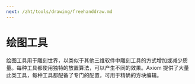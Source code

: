 ```yaml
---
next: /zht/tools/drawing/freehanddraw.md
---
```


# 绘图工具

绘图工具用于雕刻世界，以类似于其他三维软件中雕刻工具的方式增加或减少质量。每种工具都使用独特的放置算法，可以产生不同的效果。Axiom 提供了大量此类工具，每种工具都配备了专门的配置，可用于精确的方块编辑。